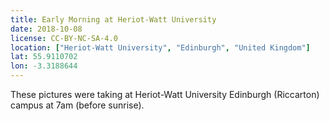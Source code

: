 ```yaml
---
title: Early Morning at Heriot-Watt University
date: 2018-10-08
license: CC-BY-NC-SA-4.0
location: ["Heriot-Watt University", "Edinburgh", "United Kingdom"]
lat: 55.9110702
lon: -3.3188644
---
```


These pictures were taking at Heriot-Watt University Edinburgh (Riccarton)
campus at 7am (before sunrise).
